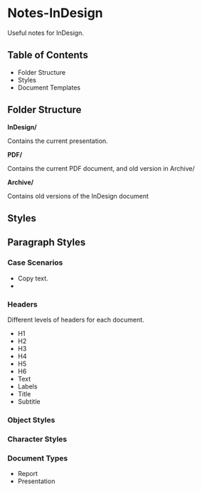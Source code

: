 # Notes-InDesign

Useful notes for InDesign.

## Table of Contents

* Folder Structure
* Styles
* Document Templates

## Folder Structure

**InDesign/**

Contains the current presentation.

**PDF/**

Contains the current PDF document, and old version in Archive/

**Archive/**

Contains old versions of the InDesign document

## Styles

## Paragraph Styles

### Case Scenarios

* Copy text.
* 

### Headers

Different levels of headers for each document.

* H1
* H2
* H3
* H4
* H5
* H6
* Text
* Labels
* Title
* Subtitle

### Object Styles

### Character Styles

### Document Types

* Report
* Presentation
